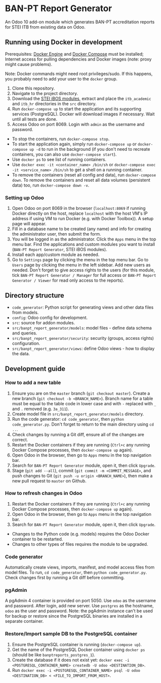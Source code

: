 # BAN-PT Report Generator

An Odoo 10 add-on module which generates BAN-PT accreditation reports for STEI ITB from existing data on Odoo.

## Running using Docker in development

Prerequisites: [Docker Engine](https://docs.docker.com/engine/installation/) and [Docker Compose](https://docs.docker.com/compose/install/) must be installed; Internet access for pulling dependencies and Docker images (note: proxy might cause problems).

Note: Docker commands might need root privileges/sudo. If this happens, you probably need to add your user to the `docker` group.

1. Clone this repository.
2. Navigate to the project directory.
3. Download the [STEI iBOS modules](https://drive.google.com/file/d/1hDzI-os3yfAAKPkcoV-XaeT6E-z75IlW/view?usp=sharing), extract and place the `itb_academic` and `itb_hr` directories in the `src` directory.
4. Run `docker-compose up` to start the application and its supporting services (PostgreSQL). Docker will download images if necessary. Wait until all tests are done.
5. Access Odoo on port 8069. Login with `admin` as the username and password.

- To stop the containers, run `docker-compose stop`.
- To start the application again, simply run `docker-compose up` or `docker-compose up -d` to run in the background (if you don't need to recreate containers, you can also use `docker-compose start`).
- Use `docker ps` to see list of running containers.
- Use `docker exec -it <container_name> /bin/sh` or `docker-compose exec -it <service_name> /bin/sh` to get a shell on a running container.
- To remove the containers (reset all config and data), run `docker-compose down`. To remove the containers and reset all data volumes (persistent data) too, run `docker-compose down -v`.

### Setting up Odoo

1. Open Odoo on port 8069 in the browser (`localhost:8069` if running Docker directly on the host, replace `localhost` with the host VM's IP address if using VM to run Docker (e.g. with Docker Toolbox)). A setup page will appear.
2. Fill in a database name to be created (any name) and info for creating the administrator user, then submit the form.
3. You will be logged in as the administrator. Click the `Apps` menu in the top menu bar. Find the applications and custom modules you want to install (`BAN-PT Report Generator`, STEI iBOS modules).
4. Install each app/custom module as needed.
5. Go to `Settings` page by clicking the menu in the top menu bar. Go to `Users` page by clicking the menu in the left sidebar. Add new users as needed. Don't forget to give access rights to the users (for this module, tick `BAN-PT Report Generator / Manager` for full access or `BAN-PT Report Generator / Viewer` for read only access to the reports).

## Directory structure

- `code_generator`: Python script for generating views and other data files from models.
- `config`: Odoo config for development.
- `src`: source for addon modules.
- `src/banpt_report_generator/models`: model files - define data schema and queries.
- `src/banpt_report_generator/security`: security (groups, access rights) configuration.
- `src/banpt_report_generator/views`: define Odoo views - how to display the data.

## Development guide

### How to add a new table

1. Ensure you are on the `master` branch (`git checkout master`). Create a new branch (`git checkout -b <BRANCH_NAME>`). Branch name for a table must be equal to the table code in lower case and with `-` replaced with `_` and `.` removed (e.g. `3a_311`).
2. Create model file in `src/banpt_report_generator/models` directory.
3. Run the code generator: `cd code_generator`, then `python code_generator.py`. Don't forget to return to the main directory using `cd ..`.
4. Check changes by running a Git diff, ensure all of the changes are correct.
5. Restart the Docker containers if they are running (`Ctrl+c` any running Docker Compose processes, then `docker-compose up` again).
6. Open Odoo in the browser, then go to `Apps` menu in the top navigation bar.
7. Search for `BAN-PT Report Generator` module, open it, then click `Upgrade`.
8. Stage (`git add --all`), commit (`git commit -m <COMMIT_MESSAGE>`, and push changes to Git (`git push -u origin <BRANCH_NAME>`), then make a new pull request to `master` on Github.

### How to refresh changes in Odoo

1. Restart the Docker containers if they are running (`Ctrl+c` any running Docker Compose processes, then `docker-compose up` again).
2. Open Odoo in the browser, then go to `Apps` menu in the top navigation bar.
3. Search for `BAN-PT Report Generator` module, open it, then click `Upgrade`.

- Changes to the Python code (e.g. models) requires the Odoo Docker container to be restarted.
- Changes to other types of files requires the module to be upgraded.

### Code generator

Automatically create views, imports, manifest, and model access files from model files.
To run, `cd code_generator`, then `python code_generator.py`.
Check changes first by running a Git diff before committing.

### pgAdmin

A pgAdmin 4 container is provided on port 5050. Use `odoo` as the username and password.
After login, add new server. Use `postgres` as the hostname, `odoo` as the user and password.
Note: the pgAdmin instance can't be used for backup or restore since the PostgreSQL binaries are installed in a separate container.

### Restore/Import sample DB to the PostgreSQL container

1. Ensure the PostgreSQL container is running (`docker-compose up`).
2. Get the name of the PostgreSQL Docker container using `docker ps` (should be like `banptreports_postgres_1`).
3. Create the database if it does not exist yet: `docker exec -i <POSTGRESQL_CONTAINER_NAME> createdb -U odoo <DESTINATION_DB>`.
4. Run `docker exec -i <POSTGRESQL_CONTAINER_NAME> psql -U odoo <DESTINATION_DB> < <FILE_TO_IMPORT_FROM_HOST>`.
